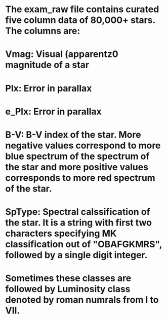 # The exam_raw file contains curated five column data of 80,000+ stars. The columns are:
# Vmag: Visual (apparentz0 magnitude of a star
# Plx: Error in parallax
# e_Plx: Error in parallax
# B-V: B-V index of the star. More negative values correspond to more blue spectrum of the spectrum of the star and more positive values corresponds to more red spectrum of the star.
# SpType: Spectral calssification of the star. It is a string with first two characters specifying MK classification out of "OBAFGKMRS", followed by a single digit integer.
# Sometimes these classes are followed by Luminosity class denoted by roman numrals from I to VII.
